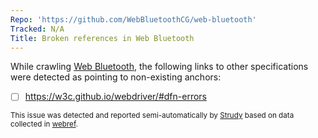 ```yaml
---
Repo: 'https://github.com/WebBluetoothCG/web-bluetooth'
Tracked: N/A
Title: Broken references in Web Bluetooth
---
```


While crawling [Web Bluetooth](https://webbluetoothcg.github.io/web-bluetooth/), the following links to other specifications were detected as pointing to non-existing anchors:
* [ ] https://w3c.github.io/webdriver/#dfn-errors

<sub>This issue was detected and reported semi-automatically by [Strudy](https://github.com/w3c/strudy/) based on data collected in [webref](https://github.com/w3c/webref/).</sub>
